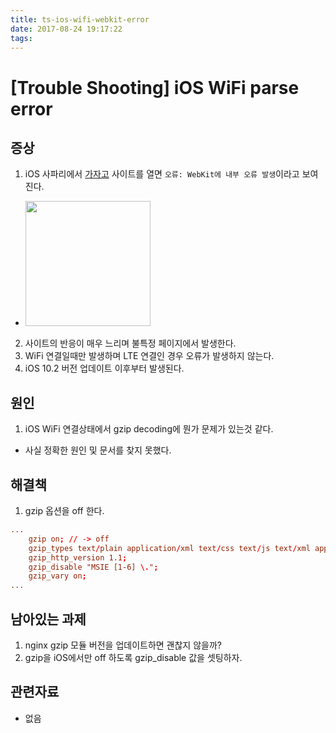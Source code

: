 ```yaml
---
title: ts-ios-wifi-webkit-error
date: 2017-08-24 19:17:22
tags:
---
```


# [Trouble Shooting] iOS WiFi parse error

## 증상
1. iOS 사파리에서 [가자고](https://www.thegajago.com) 사이트를 열면 ``오류: WebKit에 내부 오류 발생``이라고 보여진다.
  - <img src="./webkit-error.png" style="height:200px;" />
2. 사이트의 반응이 매우 느리며 불특정 페이지에서 발생한다.
3. WiFi 연결일때만 발생하며 LTE 연결인 경우 오류가 발생하지 않는다.
4. iOS 10.2 버전 업데이트 이후부터 발생된다.


## 원인
1. iOS WiFi 연결상태에서 gzip decoding에 뭔가 문제가 있는것 같다.
  - 사실 정확한 원인 및 문서를 찾지 못했다.


## 해결책
1. gzip 옵션을 off 한다.
```conf
...
    gzip on; // -> off
    gzip_types text/plain application/xml text/css text/js text/xml application/x-javascript text/javascript application/json appplication/xml+rss;
    gzip_http_version 1.1;
    gzip_disable "MSIE [1-6] \.";
    gzip_vary on;
...
```


## 남아있는 과제
1. nginx gzip 모듈 버전을 업데이트하면 괜찮지 않을까?
2. gzip을 iOS에서만 off 하도록 gzip_disable 값을 셋팅하자.

## 관련자료
- 없음